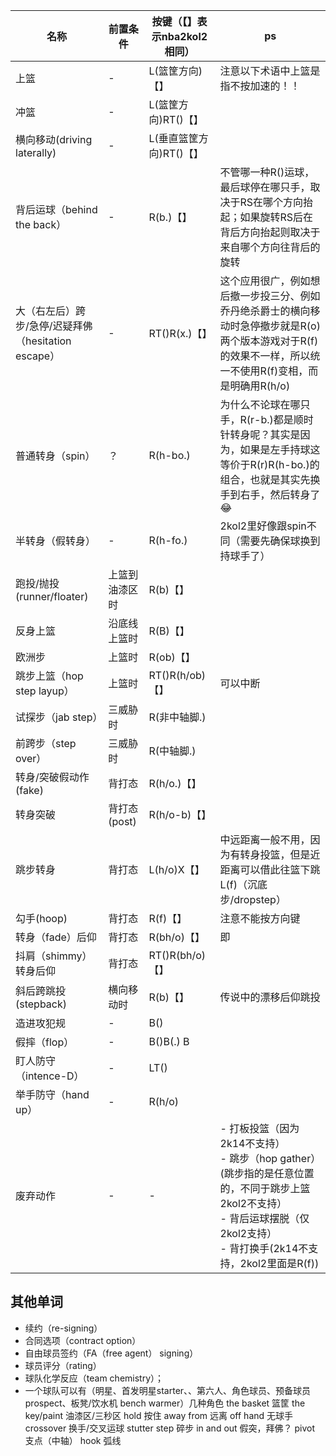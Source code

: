|名称|前置条件|按键（【】表示nba2kol2相同）|ps|
|---|---|---|---|
|上篮|-|L(篮筐方向)【】|注意以下术语中上篮是指不按加速的！！|
|冲篮|-|L(篮筐方向)RT()【】|
|横向移动(driving laterally)|-|L(垂直篮筐方向)RT()【】|
|背后运球（behind the back）|-|R(b.)【】|不管哪一种R()运球，最后球停在哪只手，取决于RS在哪个方向抬起；如果旋转RS后在背后方向抬起则取决于来自哪个方向往背后的旋转|
|大（右左后）跨步/急停/迟疑拜佛（hesitation escape）|-|RT()R(x.)【】|这个应用很广，例如想后撤一步投三分、例如乔丹绝杀爵士的横向移动时急停撤步就是R(o)<br>两个版本游戏对于R(f)的效果不一样，所以统一不使用R(f)变相，而是明确用R(h/o)|
|普通转身（spin）|？|R(h-bo.)|为什么不论球在哪只手，R(r-b.)都是顺时针转身呢？其实是因为，如果是左手持球这等价于R(r)R(h-bo.)的组合，也就是其实先换手到右手，然后转身了😂|
|半转身（假转身）|-|R(h-fo.)|2kol2里好像跟spin不同（需要先确保球换到持球手了）|
|跑投/抛投(runner/floater)|上篮到油漆区时|R(b)【】|
|反身上篮|沿底线上篮时|R(B)【】|
|欧洲步|上篮时|R(ob)【】|
|跳步上篮（hop step layup）|上篮时|RT()R(h/ob)【】|可以中断|
|试探步（jab step）|三威胁时|R(非中轴脚.)|
|前跨步（step over）|三威胁时|R(中轴脚.)|
|转身/突破假动作(fake)|背打态|R(h/o.)【】|
|转身突破|背打态(post)|R(h/o-b)【】|
|跳步转身|背打态|L(h/o)X【】|中远距离一般不用，因为有转身投篮，但是近距离可以借此往篮下跳L(f)（沉底步/dropstep）|
|勾手(hoop)|背打态|R(f)【】|注意不能按方向键|
|转身（fade）后仰|背打态|R(bh/o)【】|即|
|抖肩（shimmy）转身后仰|背打态|RT()R(bh/o)【】|
|斜后跨跳投(stepback)|横向移动时|R(b)【】|传说中的漂移后仰跳投|
|造进攻犯规|-|B()|
|假摔（flop）|-|B()B(.) B|
|盯人防守（intence-D）|-|LT()|
|举手防守（hand up）|-|R(h/o)|
|废弃动作|-|-|- 打板投篮（因为2k14不支持）<br>- 跳步（hop gather）(跳步指的是任意位置的，不同于跳步上篮2kol2不支持）<br>- 背后运球摆脱（仅2kol2支持）<br>- 背打换手(2k14不支持，2kol2里面是R(f))|有些动作有多种按法，选择可控性最高的（不容易误触发其他动作的）按法|


## 其他单词
- 续约（re-signing）
- 合同选项（contract option）
- 自由球员签约（FA（free agent） signing）
- 球员评分（rating）
- 球队化学反应（team chemistry）；
- 一个球队可以有（明星、首发明星starter、、第六人、角色球员、预备球员prospect、板凳/饮水机 bench warmer）几种角色
the basket 篮筐
the key/paint 油漆区/三秒区
hold 按住
away from 远离
off hand 无球手
crossover 换手/交叉运球
stutter step 碎步
in and out 假突，拜佛？
pivot 支点（中轴）
hook 弧线